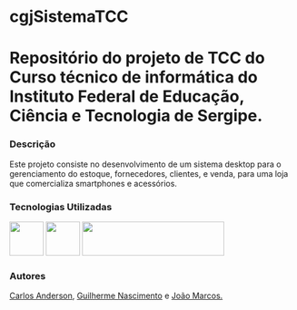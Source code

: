 # cgjSistemaTCC
<h1> Repositório do projeto de TCC do Curso técnico de informática do Instituto Federal de Educação, Ciência e Tecnologia de Sergipe.</h1>
<div style='display: inline-block>
  <h2>Imagens do Sistema</h2>
  
</div>
<div style='display: inline-block'>
  <h3>Descrição</h3>
  <p>Este projeto consiste no desenvolvimento de um sistema desktop para o gerenciamento do estoque, fornecedores, clientes, e venda, para uma
    loja que comercializa smartphones e acessórios.</p>
  <h3>Tecnologias Utilizadas</h3>
  <img src="https://cdn.jsdelivr.net/gh/devicons/devicon/icons/python/python-original-wordmark.svg" width=60, height=60/>
  <img src="https://cdn.jsdelivr.net/gh/devicons/devicon/icons/sqlite/sqlite-original-wordmark.svg" width=60, height=60/>
  <img src="https://programacionfacil.org/blog/wp-content/uploads/2023/02/xcustom-tkinter-logo-programacionfacil-org.png.pagespeed.ic.OmtINr0Vwi.webp" width=250, height=60/>     
  <h3>Autores</h3>
  <p>
    <a href="https://github.com/CarlosAnderson25">Carlos Anderson</a>, 
    <a href="https://github.com/Guisotnas">Guilherme Nascimento</a> e 
    <a href="https://github.com/SilvaMarcosJoao">João Marcos.</a></p>
</div>

